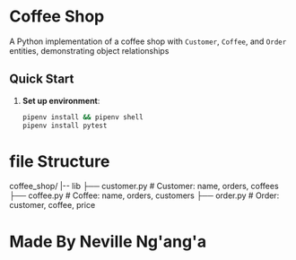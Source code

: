 #  Coffee Shop 

A Python implementation of a coffee shop with `Customer`, `Coffee`, and `Order` entities, demonstrating object relationships 

## Quick Start

1. **Set up environment**:
   ```bash
   pipenv install && pipenv shell
   pipenv install pytest 

# file Structure
coffee_shop/
|-- lib
    ├── customer.py     # Customer: name, orders, coffees
    ├── coffee.py       # Coffee: name, orders, customers
    ├── order.py        # Order: customer, coffee, price


# Made By Neville Ng'ang'a